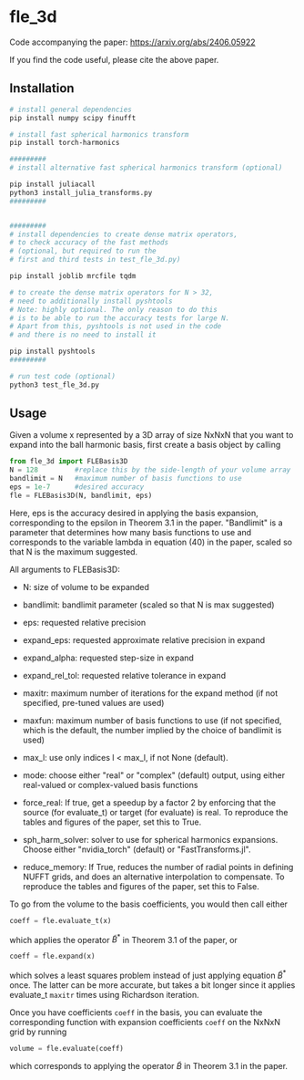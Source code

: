 # fle_3d

Code accompanying the paper: https://arxiv.org/abs/2406.05922

If you find the code useful, please cite the above paper.

## Installation
```bash
# install general dependencies
pip install numpy scipy finufft

# install fast spherical harmonics transform
pip install torch-harmonics

#########
# install alternative fast spherical harmonics transform (optional)

pip install juliacall
python3 install_julia_transforms.py
#########


#########
# install dependencies to create dense matrix operators,
# to check accuracy of the fast methods
# (optional, but required to run the
# first and third tests in test_fle_3d.py)

pip install joblib mrcfile tqdm

# to create the dense matrix operators for N > 32,
# need to additionally install pyshtools
# Note: highly optional. The only reason to do this
# is to be able to run the accuracy tests for large N.
# Apart from this, pyshtools is not used in the code
# and there is no need to install it

pip install pyshtools
#########

# run test code (optional)
python3 test_fle_3d.py
```

## Usage

Given a volume x represented by a 3D array of size NxNxN that you want to expand into the ball harmonic basis, first create a basis object by calling
```python
from fle_3d import FLEBasis3D
N = 128         #replace this by the side-length of your volume array
bandlimit = N   #maximum number of basis functions to use
eps = 1e-7      #desired accuracy
fle = FLEBasis3D(N, bandlimit, eps)
```
Here, eps is the accuracy desired in applying the basis expansion, corresponding to the epsilon in Theorem 3.1 in the paper. "Bandlimit" is a parameter that determines how many basis functions to use and corresponds to the variable lambda in equation (40) in the paper, scaled so that N is the maximum suggested.

All arguments to FLEBasis3D:

- N:    size of volume to be expanded

- bandlimit:    bandlimit parameter (scaled so that N is max suggested)

- eps:     requested relative precision

- expand_eps:      requested approximate relative precision in expand
- expand_alpha:    requested step-size in expand
- expand_rel_tol:  requested relative tolerance in expand

- maxitr:      maximum number of iterations for the expand method (if not specified, pre-tuned values are used)

- maxfun:      maximum number of basis functions to use (if not specified, which is the default, the number implied by the choice of bandlimit is used)

- max_l:           use only indices l < max_l, if not None (default).

- mode:       choose either "real" or "complex" (default) output, using either real-valued or complex-valued basis functions

- force_real:   If true, get a speedup by a factor 2 by enforcing that the source (for evaluate_t) or target (for evaluate) is real. To reproduce the tables and figures of the paper, set this to True.

- sph_harm_solver: solver to use for spherical harmonics expansions.
                Choose either "nvidia_torch" (default) or "FastTransforms.jl".
                
- reduce_memory: If True, reduces the number of radial points in defining
                NUFFT grids, and does an alternative interpolation to
                compensate. To reproduce the tables and figures of the
                paper, set this to False. 
    
To go from the volume to the basis coefficients, you would then call either

```python
coeff = fle.evaluate_t(x)
```

which applies the operator $\tilde{B}^*$ in Theorem 3.1 of the paper, or 

```python
coeff = fle.expand(x)
```
which solves a least squares problem instead of just applying equation $\tilde{B}^*$ once. The latter can be more accurate, but takes a bit longer since it applies evaluate_t ```maxitr``` times using Richardson iteration.

Once you have coefficients ```coeff``` in the basis, you can evaluate the corresponding function with expansion coefficients ```coeff``` on the NxNxN grid by running

```python
volume = fle.evaluate(coeff)
```

which corresponds to applying the operator $\tilde{B}$ in Theorem 3.1 in the paper.
